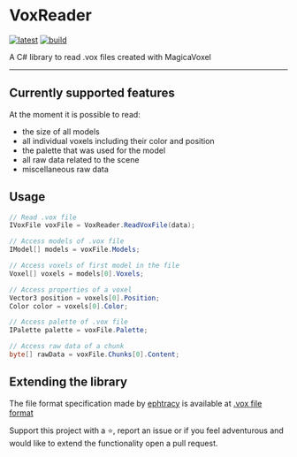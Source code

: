 # VoxReader

[![latest](https://img.shields.io/nuget/v/VoxReader)](https://www.nuget.org/packages/VoxReader/)
[![build](https://gitlab.com/sandrofigo/VoxReader/badges/master/pipeline.svg?key_text=build)](https://gitlab.com/sandrofigo/VoxReader/-/pipelines?page=1&scope=all&ref=master)

A C# library to read .vox files created with MagicaVoxel

---

## Currently supported features

At the moment it is possible to read:
- the size of all models
- all individual voxels including their color and position
- the palette that was used for the model
- all raw data related to the scene
- miscellaneous raw data

## Usage

```csharp
// Read .vox file
IVoxFile voxFile = VoxReader.ReadVoxFile(data);

// Access models of .vox file
IModel[] models = voxFile.Models;

// Access voxels of first model in the file
Voxel[] voxels = models[0].Voxels;

// Access properties of a voxel
Vector3 position = voxels[0].Position;
Color color = voxels[0].Color;

// Access palette of .vox file
IPalette palette = voxFile.Palette;

// Access raw data of a chunk
byte[] rawData = voxFile.Chunks[0].Content;
```

## Extending the library

The file format specification made by [ephtracy](https://github.com/ephtracy) is available at [.vox file format](https://github.com/ephtracy/voxel-model/blob/master/MagicaVoxel-file-format-vox.txt)

Support this project with a ⭐️, report an issue or if you feel adventurous and would like to extend the functionality open a pull request.
